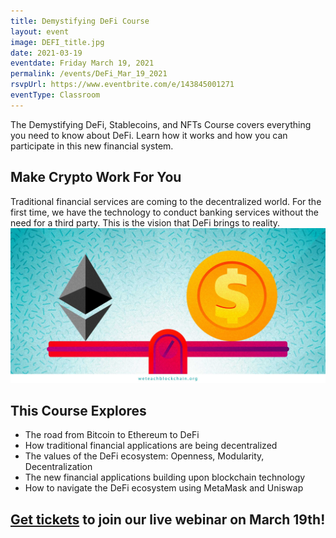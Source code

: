 ```yaml
---
title: Demystifying DeFi Course
layout: event
image: DEFI_title.jpg
date: 2021-03-19
eventdate: Friday March 19, 2021
permalink: /events/DeFi_Mar_19_2021
rsvpUrl: https://www.eventbrite.com/e/143845001271
eventType: Classroom
---
```

The Demystifying DeFi, Stablecoins, and NFTs Course covers everything you need to know about DeFi. Learn how it works and how you can participate in this new financial system.

<h2>Make Crypto Work For You</h2>
Traditional financial services are coming to the decentralized world. For the first time, we have the technology to conduct banking services without the need for a third party. This is the vision that DeFi brings to reality.

<img src="/assets/img/ValueReasons.jpg">

<h2>This Course Explores</h2>
<ul>
  <li>The road from Bitcoin to Ethereum to DeFi</li>
  <li>How traditional financial applications are being decentralized</li>
  <li>The values of the DeFi ecosystem: Openness, Modularity, Decentralization</li>
  <li>The new financial applications building upon blockchain technology</li>
  <li>How to navigate the DeFi ecosystem using MetaMask and Uniswap</li>
</ul>

<h2><a href="https://www.eventbrite.com/e/143845001271" target="_blank" rel="noopener">Get tickets</a> to join our live webinar on March 19th!</h2>
